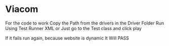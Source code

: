 # Viacom



For the code to work
Copy the Path from the drivers in the Driver Folder
Run Using Test Runner XML
or
Just go to the Test class and click play

If it fails run again, because website is dynamic
It Will PASS

